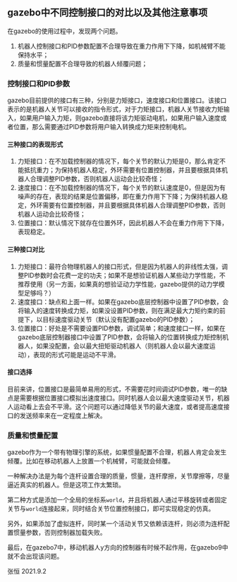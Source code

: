 ## gazebo中不同控制接口的对比以及其他注意事项

在gazebo的使用过程中，发现两个问题。

1. 机器人控制接口和PID参数配置不合理导致在重力作用下下降，如机械臂不能保持水平；
2. 质量和惯量配置不合理导致的机器人倾覆问题；

### 控制接口和PID参数

gazebo目前提供的接口有三种，分别是力矩接口，速度接口和位置接口。该接口表示的是机器人关节可以接收的指令形式，对于力矩接口，机器人关节接收力矩输入，如果用户输入力矩，则gazebo直接将该力矩驱动电机，如果用户输入速度或者位置，那么需要通过PID参数将用户输入转换成力矩来控制电机。

#### 三种接口的表现形式

1. 力矩接口：在不加载控制器的情况下，每个关节的默认力矩是0，那么肯定不能抵抗重力；为保持机器人稳定，外环需要有位置控制器，并且要根据具体机器人合理调整PID参数，否则机器人运动会比较奇怪；
2. 速度接口：在不加载控制器的情况下，每个关节的默认速度是0，但是因为有噪声的存在，表现的结果是位置偏移，即在重力作用下下降；为保持机器人稳定，外环需要有位置控制器，并且要根据具体机器人合理调整PID参数，否则机器人运动会比较奇怪；
3. 位置接口：默认情况下就存在位置外环，因此机器人不会在重力作用下下降，表现稳定。

#### 三种接口对比

1. 力矩接口：最符合物理机器人的接口形式，但是因为机器人的非线性太强，调整PID参数时会花费一定的功夫；如果不是想验证机器人某些动力学性能，不推荐使用（另一方面，如果真的想验证动力学性能，gazebo提供的动力学模型足够吗？）
2. 速度接口：缺点和上面一样。如果在gazebo底层控制器中设置了PID参数，会将输入的速度转换成力矩，如果没设置PID参数，则在满足最大力矩约束的前提下，以目标速度驱动关节（默认没有配置gazebo的PID参数）；
3. 位置接口：好处是不需要设置PID参数，调试简单；和速度接口一样，如果在gazebo底层控制器接口中设置了PID参数，会将输入的位置转换成力矩控制机器人，如果没配置，会以最大扭矩驱动机器人（则机器人会以最大速度运动），表现的形式可能是运动不平滑。

#### 接口选择

目前来讲，位置接口是最简单易用的形式，不需要花时间调试PID参数，唯一的缺点是需要根据位置接口模拟出速度接口。同时机器人会以最大速度驱动关节，机器人运动看上去会不平滑。这个问题可以通过降低关节的最大速度，或者提高速度接口的发送频率来在一定程度上解决。

### 质量和惯量配置

gazebo作为一个带有物理引擎的系统，如果惯量配置不合理，机器人肯定会发生倾覆。比如在移动机器人上放置一个机械臂，可能就会倾覆。

一种解决办法是为每个连杆设置合理的质量，惯量，连杆摩擦，关节摩擦等，尽量逼近真实的机器人。但是这项工作太繁琐。

第二种方式是添加一个全局的坐标系`world`，并且将机器人通过平移旋转或者固定关节与`world`连接起来，同时结合关节位置控制接口，即可实现稳定的仿真。

另外，如果添加了虚拟连杆，同时某一个活动关节又依赖该连杆，则必须为连杆配置惯量参数，否则控制器加载失败。

最后，在gazebo7中，移动机器人y方向的控制器有时候不起作用，在gazebo9中就不会出现该问题。

张恒
2021.9.2